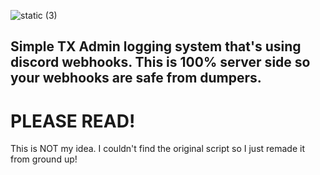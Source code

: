![static (3)](https://github.com/nwvh/wx_txadminlogs/assets/76164598/3391d71d-bbe2-4086-a938-2dee3f488b79)

## Simple TX Admin logging system that's using discord webhooks. This is 100% server side so your webhooks are safe from dumpers.

# PLEASE READ!
This is NOT my idea. I couldn't find the original script so I just remade it from ground up!
